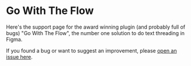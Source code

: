 # Go With The Flow

Here's the support page for the award winning plugin (and probably full of bugs) "Go With The Flow", the number one solution to do text threading in Figma.

If you found a bug or want to suggest an improvement, please [open an issue here](https://github.com/javierarce/go-with-the-flow/issues).
